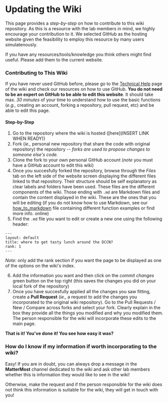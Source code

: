 # Updating the Wiki

This page provides a _step-by-step_ on how to contribute to this wiki repository. 
As this is a resource with the lab members in mind, we highly encourage your contribution to it. We selected GitHub as the hosting website given the feasibility to employ this resource by many users simulatenously. 

If you have any resources/tools/knowledge you think others might find useful. Please add them to the current website. 

### Contributing to This Wiki

If you have never used GitHub before, please go to the [Technical Help](./technical_help) page of the wiki and check our resources on how to use GitHub. **You do not need to be an expert on GitHub to be able to edit this website**. It should take max. _30 minutes_ of your time to understand how to use the basic functions (_e.g.,_ creating an account, forking a repository, pull request, etc) and be able to edit this page. 

#### Step-by-Step 

1. Go to the repository where the wiki is hosted ([here](INSERT LINK WHEN READY))
2. Fork (_ie.,_ personal new repository that share the code with original repository) the repository -- _forks are used to propose changes to someone else's code._
3. Clone the fork to your own personal GitHub account (_note_ you must have a GitHub account to edit this wiki)
4. Once you succesfully forked the repository, browse through the _Files_ tab on the left side of the website screen displaying the different files linked to that repository. Their structure should be self explanatory as clear labels and folders have been used. These files are the different components of the wiki. Those ending with `.md` are Markdown files and contain the content displayed in the wiki. These are the ones that you will be editing (if you do not know how to use Markdown, see our [how_to_markdown](./how_to_markdown.md) file containing different function examples or find more info. online) 
5. Find the `.md` file you want to edit or create a new one using the following header:
```
--- 
layout: default
title: where to get tasty lunch around the DCCN?
rank: 1 
---
```
_Note:_ only add the rank section if you want the page to be displayed as one of the options on the wiki's index.


6. Add the information you want and then click on the _commit changes_ green button on the top right (this saves the changes you did on your local fork of the repository)
7. Once you have succesfully applied all the changes you saw fitting, create a **Pull Request** (_ie.,_ a request to add the changes you incorporated to the original wiki repository). Go to the Pull Requests / New / Compare across forks and select your fork. Clearly explain in the box they provide all the things you modified and why you modified them. The person responsible for the wiki will incorporate these edits to the main page.

**That is it! You've done it! You see how easy it was?**


### How do I know if my information if worth incorporating to the wiki?

Easy! If you are in doubt, you can always drop a message in the **MatterMost** channel dedicated to the wiki and ask other lab members whether this is information they would like to see in the wiki!

Otherwise, make the request and if the person responsible for the wiki does not think this information is suitable for the wiki, they will get in touch with you! 
